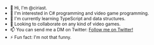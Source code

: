 - 👋 Hi, I'm @ciriast.
- 👀 I'm interested in C# programming and video game programming.
- 🌱 I'm currently learning TypeScript and data structures.
- 💞️ Looking to collaborate on any kind of video games.
- 📫 You can send me a DM on Twitter: [Follow me on Twitter!](https://twitter.com/cirias_)
- ⚡ Fun fact: I'm not that funny.

<!---
ciriast/ciriast is a ✨ special ✨ repository because its `README.md` (this file) appears on your GitHub profile.
You can click the Preview link to take a look at your changes.
--->
